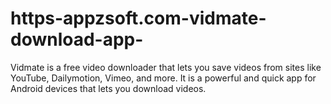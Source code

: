 # https-appzsoft.com-vidmate-download-app-
Vidmate is a free video downloader that lets you save videos from sites like YouTube, Dailymotion, Vimeo, and more. It is a powerful and quick app for Android devices that lets you download videos.
